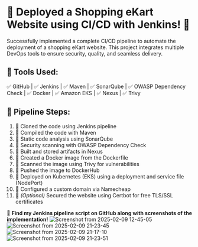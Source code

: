 # 🚀 Deployed a Shopping eKart Website using CI/CD with Jenkins! 🛒

Successfully implemented a complete CI/CD pipeline to automate the deployment of a shopping eKart website. This project integrates multiple DevOps tools to ensure security, quality, and seamless delivery.

## 🔧 Tools Used:
✅ GitHub | ✅ Jenkins | ✅ Maven | ✅ SonarQube | ✅ OWASP Dependency Check | ✅ Docker | ✅ Amazon EKS | ✅ Nexus | ✅ Trivy

## 📌 Pipeline Steps:
1. 🔹 Cloned the code using Jenkins pipeline  
2. 🔹 Compiled the code with Maven  
3. 🔹 Static code analysis using SonarQube  
4. 🔹 Security scanning with OWASP Dependency Check  
5. 🔹 Built and stored artifacts in Nexus  
6. 🔹 Created a Docker image from the Dockerfile  
7. 🔹 Scanned the image using Trivy for vulnerabilities  
8. 🔹 Pushed the image to DockerHub  
9. 🔹 Deployed on Kubernetes (EKS) using a deployment and service file (NodePort)  
10. 🔹 Configured a custom domain via Namecheap  
11. 🔹 *(Optional)* Secured the website using Certbot for free TLS/SSL certificates  

📌 **Find my Jenkins pipeline script on GitHub along with screenshots of the implementation!**
![Screenshot from 2025-02-09 12-45-05](https://github.com/user-attachments/assets/6774cccc-ed40-4418-b4d4-ed769095d6cc)
![Screenshot from 2025-02-09 21-23-45](https://github.com/user-attachments/assets/96fe9fdc-2c5f-4ae4-9ed5-a439f44b0041)
![Screenshot from 2025-02-09 21-17-10](https://github.com/user-attachments/assets/2cf20718-7638-4e6c-9ea8-d510ae1dd537)
![Screenshot from 2025-02-09 21-23-51](https://github.com/user-attachments/assets/884c45de-50bf-40fe-8bd9-4e282d89c274)
